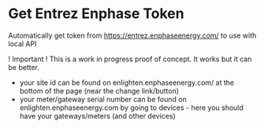 # Get Entrez Enphase Token

Automatically get token from https://entrez.enphaseenergy.com/ to use with local API

! Important !
This is a work in progress proof of concept. It works but it can be better.


* your site id can be found on enlighten.enphaseenergy.com/ at the bottom of the page (near the change link/button)
* your meter/gateway serial number can be found  on enlighten.enphaseenergy.com by going to devices - here you should have your gateways/meters (and other devices)

